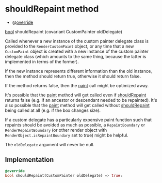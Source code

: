 


# shouldRepaint method







- @[override](https://api.flutter.dev/flutter/dart-core/override-constant.html)

[bool](https://api.flutter.dev/flutter/dart-core/bool-class.html) shouldRepaint
(covariant CustomPainter oldDelegate)





<p>Called whenever a new instance of the custom painter delegate class is
provided to the <code>RenderCustomPaint</code> object, or any time that a new
<code>CustomPaint</code> object is created with a new instance of the custom painter
delegate class (which amounts to the same thing, because the latter is
implemented in terms of the former).</p>
<p>If the new instance represents different information than the old
instance, then the method should return true, otherwise it should return
false.</p>
<p>If the method returns false, then the <a href="../../components_arc/ThumbPainter/paint.md">paint</a> call might be optimized
away.</p>
<p>It's possible that the <a href="../../components_arc/ThumbPainter/paint.md">paint</a> method will get called even if
<a href="../../components_arc/ThumbPainter/shouldRepaint.md">shouldRepaint</a> returns false (e.g. if an ancestor or descendant needed to
be repainted). It's also possible that the <a href="../../components_arc/ThumbPainter/paint.md">paint</a> method will get called
without <a href="../../components_arc/ThumbPainter/shouldRepaint.md">shouldRepaint</a> being called at all (e.g. if the box changes
size).</p>
<p>If a custom delegate has a particularly expensive paint function such that
repaints should be avoided as much as possible, a <code>RepaintBoundary</code> or
<code>RenderRepaintBoundary</code> (or other render object with
<code>RenderObject.isRepaintBoundary</code> set to true) might be helpful.</p>
<p>The <code>oldDelegate</code> argument will never be null.</p>



## Implementation

```dart
@override
bool shouldRepaint(CustomPainter oldDelegate) => true;
```







